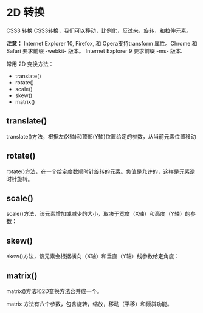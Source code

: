2D 转换
====

CSS3 转换
CSS3转换，我们可以移动，比例化，反过来，旋转，和拉伸元素。



**注意：** Internet Explorer 10, Firefox, 和 Opera支持transform 属性。Chrome 和 Safari 要求前缀 -webkit- 版本。
Internet Explorer 9 要求前缀 -ms- 版本.

常用 2D 变换方法：

* translate()
* rotate()
* scale()
* skew()
* matrix()

## translate()

translate()方法，根据左(X轴)和顶部(Y轴)位置给定的参数，从当前元素位置移动


## rotate()

rotate()方法，在一个给定度数顺时针旋转的元素。负值是允许的，这样是元素逆时针旋转。

## scale()

scale()方法，该元素增加或减少的大小，取决于宽度（X轴）和高度（Y轴）的参数：

## skew()

skew()方法，该元素会根据横向（X轴）和垂直（Y轴）线参数给定角度：

## matrix()

matrix()方法和2D变换方法合并成一个。

matrix 方法有六个参数，包含旋转，缩放，移动（平移）和倾斜功能。

